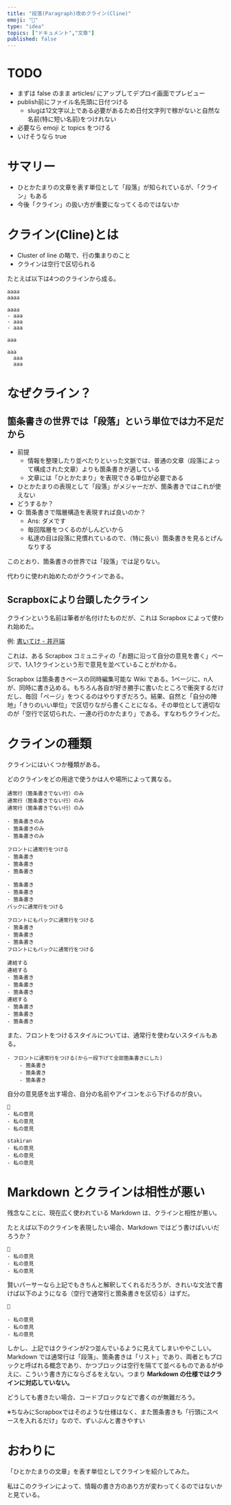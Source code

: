 ```yaml
---
title: "段落(Paragraph)改めクライン(Cline)"
emoji: "📝"
type: "idea"
topics: ["ドキュメント","文章"]
published: false
---
```


# TODO
- まずは false のまま articles/ にアップしてデプロイ画面でプレビュー
- publish前にファイル名先頭に日付つける
    - slugは12文字以上である必要があるため日付文字列で稼がないと自然な名前(特に短い名前)をつけれない
- 必要なら emoji と topics をつける
- いけそうなら true

# サマリー
- ひとかたまりの文章を表す単位として「段落」が知られているが、「クライン」もある
- 今後「クライン」の扱い方が重要になってくるのではないか

# クライン(Cline)とは
- Cluster of line の略で、行の集まりのこと
- クラインは空行で区切られる

たとえば以下は4つのクラインから成る。

```
aaaa
aaaa

aaaa
- aaa
- aaa
- aaa

aaa

aaa
  aaa
  aaa
```

# なぜクライン？

## 箇条書きの世界では「段落」という単位では力不足だから
- 前提
    - 情報を整理したり並べたりといった文脈では、普通の文章（段落によって構成された文章）よりも箇条書きが適している
    - 文章には「ひとかたまり」を表現できる単位が必要である
-  ひとかたまりの表現として「段落」がメジャーだが、箇条書きではこれが使えない
- どうするか？
- Q: 箇条書きで階層構造を表現すれば良いのか？
    - Ans: ダメです
    - 毎回階層をつくるのがしんどいから
    - 私達の目は段落に見慣れているので、（特に長い）箇条書きを見るとげんなりする

このとおり、箇条書きの世界では「段落」では足りない。

代わりに使われ始めたのがクラインである。

## Scrapboxにより台頭したクライン
クラインという名前は筆者が名付けたものだが、これは Scrapbox によって使われ始めた。

例: [書いてけ - 井戸端](https://scrapbox.io/villagepump/%E6%9B%B8%E3%81%84%E3%81%A6%E3%81%91)

これは、ある Scrapbox コミュニティの「お題に沿って自分の意見を書く」ページで、1人1クラインという形で意見を並べていることがわかる。

Scrapbox は箇条書きベースの同時編集可能な Wiki である。1ページに、n人が、同時に書き込める。もちろん各自が好き勝手に書いたところで衝突するだけだし、毎回「ページ」をつくるのはやりすぎだろう。結果、自然と「自分の陣地」「きりのいい単位」で区切りながら書くことになる。その単位として適切なのが「空行で区切られた、一連の行のかたまり」である。すなわちクラインだ。

# クラインの種類
クラインにはいくつか種類がある。

どのクラインをどの用途で使うかは人や場所によって異なる。

```
通常行（箇条書きでない行）のみ
通常行（箇条書きでない行）のみ
通常行（箇条書きでない行）のみ

- 箇条書きのみ
- 箇条書きのみ
- 箇条書きのみ

フロントに通常行をつける
- 箇条書き
- 箇条書き
- 箇条書き

- 箇条書き
- 箇条書き
- 箇条書き
バックに通常行をつける

フロントにもバックに通常行をつける
- 箇条書き
- 箇条書き
- 箇条書き
フロントにもバックに通常行をつける

連結する
連結する
- 箇条書き
- 箇条書き
- 箇条書き
連結する
- 箇条書き
- 箇条書き
- 箇条書き
```

また、フロントをつけるスタイルについては、通常行を使わないスタイルもある。

```
- フロントに通常行をつける(から一段下げて全部箇条書きにした)
    - 箇条書き
    - 箇条書き
    - 箇条書き
```

自分の意見感を出す場合、自分の名前やアイコンをぶら下げるのが良い。

```
🐰
- 私の意見
- 私の意見
- 私の意見

stakiran
- 私の意見
- 私の意見
- 私の意見
```

# Markdown とクラインは相性が悪い
残念なことに、現在広く使われている Markdown は、クラインと相性が悪い。

たとえば以下のクラインを表現したい場合、Markdown ではどう書けばいいだろうか？

```
🐰
- 私の意見
- 私の意見
- 私の意見
```

賢いパーサーなら上記でもきちんと解釈してくれるだろうが、きれいな文法で書けば以下のようになる（空行で通常行と箇条書きを区切る）はずだ。

```
🐰

- 私の意見
- 私の意見
- 私の意見
```

しかし、上記ではクラインが2つ並んでいるように見えてしまいややこしい。Markdown では通常行は「段落」、箇条書きは「リスト」であり、両者ともブロックと呼ばれる概念であり、かつブロックは空行を隔てて並べるものであるがゆえに、こういう書き方にならざるをえない。つまり **Markdown の仕様ではクラインに対応していない。**

どうしても書きたい場合、コードブロックなどで書くのが無難だろう。

※ちなみにScrapboxではそのような仕様はなく、また箇条書きも「行頭にスペースを入れるだけ」なので、ずいぶんと書きやすい

# おわりに
「ひとかたまりの文章」を表す単位としてクラインを紹介してみた。

私はこのクラインによって、情報の書き方のあり方が変わってくるのではないかと見ている。
